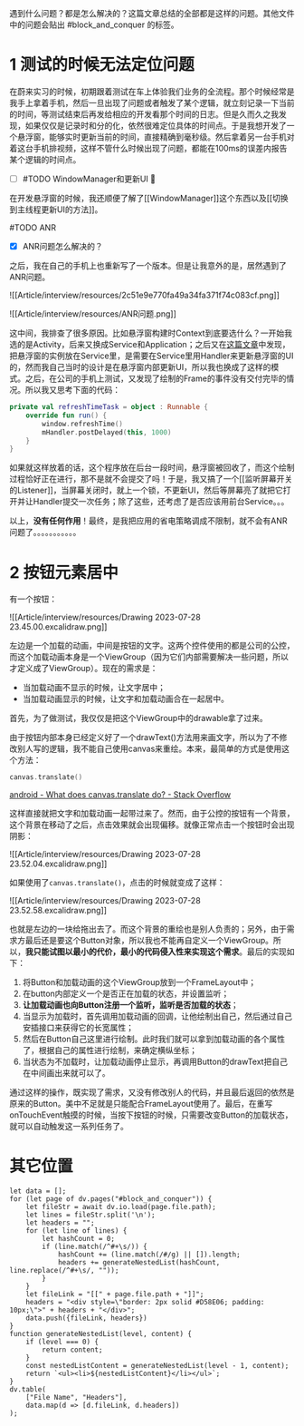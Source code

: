 遇到什么问题？都是怎么解决的？这篇文章总结的全部都是这样的问题。其他文件中的问题会贴出 #block_and_conquer 的标签。

# 1 测试的时候无法定位问题

在蔚来实习的时候，初期跟着测试在车上体验我们业务的全流程。那个时候经常是我手上拿着手机，然后一旦出现了问题或者触发了某个逻辑，就立刻记录一下当前的时间，等测试结束后再发给相应的开发看那个时间的日志。但是久而久之我发现，如果仅仅是记录时和分的化，依然很难定位具体的时间点。于是我想开发了一个悬浮窗，能够实时更新当前的时间，直接精确到毫秒级。然后拿着另一台手机对着这台手机排视频，这样不管什么时候出现了问题，都能在100ms的误差内报告某个逻辑的时间点。

- [ ] #TODO WindowManager和更新UI 🔽

在开发悬浮窗的时候，我还顺便了解了[[WindowManager]]这个东西以及[[切换到主线程更新UI的方法]]。

#TODO ANR

- [x] ANR问题怎么解决的？

之后，我在自己的手机上也重新写了一个版本。但是让我意外的是，居然遇到了ANR问题。

![[Article/interview/resources/2c51e9e770fa49a34fa371f74c083cf.png]]

![[Article/interview/resources/ANR问题.png]]

这中间，我排查了很多原因。比如悬浮窗构建时Context到底要选什么？一开始我选的是Activity，后来又换成Service和Application；之后又在[这篇文章](https://blog.csdn.net/weixin_38322371/article/details/119185227)中发现，把悬浮窗的实例放在Service里，是需要在Service里用Handler来更新悬浮窗的UI的，然而我自己当时的设计是在悬浮窗内部更新UI，所以我也换成了这样的模式。之后，在公司的手机上测试，又发现了绘制的Frame的事件没有交付完毕的情况。所以我又思考下面的代码：

```kotlin
private val refreshTimeTask = object : Runnable {  
	override fun run() {  
		window.refreshTime()  
		mHandler.postDelayed(this, 1000)  
	}  
}
```

如果就这样放着的话，这个程序放在后台一段时间，悬浮窗被回收了，而这个绘制过程恰好正在进行，那不是就不会提交了吗！于是，我又搞了一个[[监听屏幕开关的Listener]]，当屏幕关闭时，就上一个锁，不更新UI，然后等屏幕亮了就把它打开并让Handler提交一次任务；除了这些，还考虑了是否应该用前台Service。。。

以上，**没有任何作用**！最终，是我把应用的省电策略调成不限制，就不会有ANR问题了。。。。。。。。。。。

# 2 按钮元素居中

有一个按钮：

![[Article/interview/resources/Drawing 2023-07-28 23.45.00.excalidraw.png]]

左边是一个加载的动画，中间是按钮的文字。这两个控件使用的都是公司的公控，而这个加载动画本身是一个ViewGroup（因为它们内部需要解决一些问题，所以才定义成了ViewGroup）。现在的需求是：

* 当加载动画不显示的时候，让文字居中；
* 当加载动画显示的时候，让文字和加载动画合在一起居中。

首先，为了做测试，我仅仅是把这个ViewGroup中的drawable拿了过来。

由于按钮内部本身已经定义好了一个drawText()方法用来画文字，所以为了不修改别人写的逻辑，我不能自己使用canvas来重绘。本来，最简单的方式是使用这个方法：

```kotlin
canvas.translate()
```

[android - What does canvas.translate do? - Stack Overflow](https://stackoverflow.com/questions/5789813/what-does-canvas-translate-do)

这样直接就把文字和加载动画一起带过来了。然而，由于公控的按钮有一个背景，这个背景在移动了之后，点击效果就会出现偏移。就像正常点击一个按钮时会出现阴影：

![[Article/interview/resources/Drawing 2023-07-28 23.52.04.excalidraw.png]]

如果使用了`canvas.translate()`，点击的时候就变成了这样：

![[Article/interview/resources/Drawing 2023-07-28 23.52.58.excalidraw.png]]

也就是左边的一块给拖出去了。而这个背景的重绘也是别人负责的；另外，由于需求方最后还是要这个Button对象，所以我也不能再自定义一个ViewGroup。所以，**我只能试图以最小的代价，最小的代码侵入性来实现这个需求**。最后的实现如下：

1. 将Button和加载动画的这个ViewGroup放到一个FrameLayout中；
2. 在button内部定义一个是否正在加载的状态，并设置监听；
3. **让加载动画也向Button注册一个监听，监听是否加载的状态**；
4. 当显示为加载时，首先调用加载动画的回调，让他绘制出自己，然后通过自己安插接口来获得它的长宽属性；
5. 然后在Button自己这里进行绘制。此时我们就可以拿到加载动画的各个属性了，根据自己的属性进行绘制，来确定横纵坐标；
6. 当状态为不加载时，让加载动画停止显示，再调用Button的drawText把自己在中间画出来就可以了。

通过这样的操作，既实现了需求，又没有修改别人的代码，并且最后返回的依然是原来的Button。美中不足就是只能配合FrameLayout使用了。最后，在重写onTouchEvent触摸的时候，当按下按钮的时候，只需要改变Button的加载状态，就可以自动触发这一系列任务了。

# 其它位置

```dataviewjs
let data = [];
for (let page of dv.pages("#block_and_conquer")) {
	let fileStr = await dv.io.load(page.file.path);
	let lines = fileStr.split('\n');
	let headers = "";
	for (let line of lines) {
		let hashCount = 0;
		if (line.match(/^#+\s/)) {
			hashCount += (line.match(/#/g) || []).length;
			headers += generateNestedList(hashCount, line.replace(/^#+\s/, ""));
		}
	}
	let fileLink = "[[" + page.file.path + "]]";
	headers = "<div style=\"border: 2px solid #D58E06; padding: 10px;\">" + headers + "</div>";
	data.push({fileLink, headers})
}
function generateNestedList(level, content) {
	if (level === 0) { 
		return content; 
	} 
	const nestedListContent = generateNestedList(level - 1, content); 
	return `<ul><li>${nestedListContent}</li></ul>`; 
}
dv.table(
	["File Name", "Headers"],
	data.map(d => [d.fileLink, d.headers])
);
```